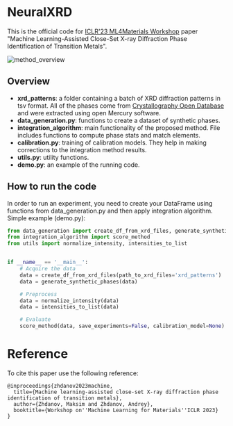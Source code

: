 # NeuralXRD
This is the official code for [ICLR'23 ML4Materials Workshop](https://www.ml4materials.com/) paper "Machine Learning-Assisted Close-Set X-ray 
Diffraction Phase Identification of Transition Metals".

![method_overview](https://user-images.githubusercontent.com/51490783/230770271-715af7bc-8bf4-4d9c-ad7b-a536940eb236.png)

## Overview
* **xrd_patterns**: a folder containing a batch of XRD diffraction patterns in tsv format. All of the phases come from [Crystallography Open Database](http://www.crystallography.net/cod/)
and were extracted using open Mercury software.
* **data_generation.py**: functions to create a dataset of synthetic phases.
* **integration_algorithm**: main functionality of the proposed method. File includes functions to compute phase stats and match elements.
* **calibration.py**: training of calibration models. They help in making corrections to the integration method results.
* **utils.py**: utility functions.
* **demo.py**: an example of the running code.

## How to run the code
In order to run an experiment, you need to create your DataFrame using functions from data_generation.py and then apply integration algorithm. 
Simple example (demo.py):
```python
from data_generation import create_df_from_xrd_files, generate_synthetic_phases
from integration_algorithm import score_method
from utils import normalize_intensity, intensities_to_list


if __name__ == '__main__':
    # Acquire the data
    data = create_df_from_xrd_files(path_to_xrd_files='xrd_patterns')
    data = generate_synthetic_phases(data)

    # Preprocess 
    data = normalize_intensity(data)
    data = intensities_to_list(data)

    # Evaluate
    score_method(data, save_experiments=False, calibration_model=None)
```

# Reference
To cite this paper use the following reference:
```
@inproceedings{zhdanov2023machine,
  title={Machine learning-assisted close-set X-ray diffraction phase identification of transition metals},
  author={Zhdanov, Maksim and Zhdanov, Andrey},
  booktitle={Workshop on''Machine Learning for Materials''ICLR 2023}
}
```
